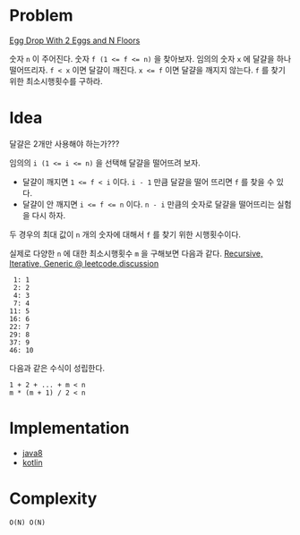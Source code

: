 # Problem

[Egg Drop With 2 Eggs and N Floors](https://leetcode.com/problems/egg-drop-with-2-eggs-and-n-floors/)

숫자 `n` 이 주어진다. 숫자 `f (1 <= f <= n)` 을 찾아보자.  임의의 숫자
`x` 에 달걀을 하나 떨어뜨리자. `f < x` 이면 달걀이 깨진다. `x <= f`
이면 달걀을 깨지지 않는다.  `f` 를 찾기 위한 최소시행횟수를 구하라.

# Idea

달걀은 2개만 사용해야 하는가???

임의의 `i (1 <= i <= n)` 을 선택해 달걀을 떨어뜨려 보자.

* 달걀이 깨지면 `1 <= f < i` 이다. `i - 1` 만큼 달걀을 떨어 뜨리면 `f`
  를 찾을 수 있다.
* 달걀이 안 깨지면 `i <= f <= n` 이다. `n - i` 만큼의 숫자로 달걀을
  떨어뜨리는 실험을 다시 하자.

두 경우의 최대 값이 `n` 개의 숫자에 대해서 `f` 를 찾기 위한
시행횟수이다.

실제로 다양한 `n` 에 대한 최소시행횟수 `m` 을 구해보면 다음과
같다. [Recursive, Iterative, Generic @
leetcode.discussion](https://leetcode.com/problems/egg-drop-with-2-eggs-and-n-floors/discuss/1248069/Recursive-Iterative-Generic)

```
 1: 1
 2: 2
 4: 3
 7: 4
11: 5
16: 6
22: 7
29: 8
37: 9
46: 10 
```

다음과 같은 수식이 성립한다.

```
1 + 2 + ... + m < n
m * (m + 1) / 2 < n
```

# Implementation

* [java8](MainApp.java)
* [kotlin](MainApp.kt)

# Complexity

```
O(N) O(N)
```
